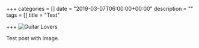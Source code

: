 +++
categories = []
date = "2019-03-07T06:00:00+00:00"
description = ""
tags = []
title = "Test"

+++
![](img/v1552001406/img/0453AA70-B2F7-43BA-99C3-11A5188FA4E9.jpg "Guitar Lovers")

Test post with image.